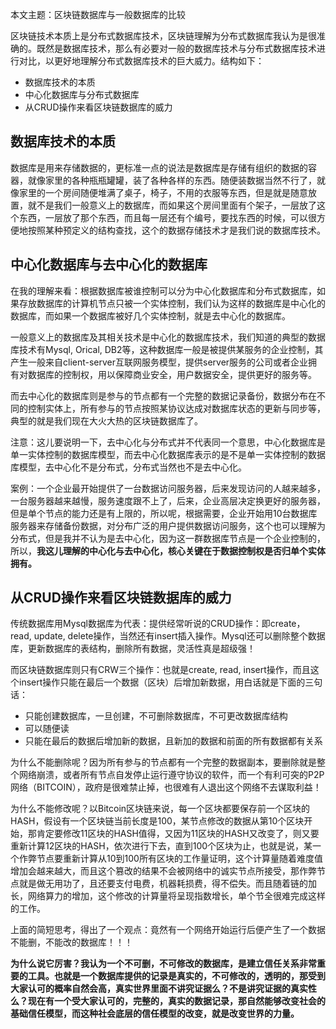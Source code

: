 本文主题：区块链数据库与一般数据库的比较

区块链技术本质上是分布式数据库技术，区块链理解为分布式数据库我认为是很准确的。既然是数据库技术，那么有必要对一般的数据库技术与分布式数据库技术进行对比，以更好地理解分布式数据库技术的巨大威力。结构如下：
* 数据库技术的本质
* 中心化数据库与分布式数据库
* 从CRUD操作来看区块链数据库的威力

## 数据库技术的本质
数据库是用来存储数据的，更标准一点的说法是数据库是存储有组织的数据的容器，就像家里的各种瓶瓶罐罐，装了各种各样的东西。随便装数据当然不行了，就像家里的一个房间随便堆满了桌子，椅子，不用的衣服等东西，但是就是随意放置，就不是我们一般意义上的数据库，而如果这个房间里面有个架子，一层放了这个东西，一层放了那个东西，而且每一层还有个编号，要找东西的时候，可以很方便地按照某种预定义的结构查找，这个的数据存储技术才是我们说的数据库技术。

## 中心化数据库与去中心化的数据库
在我的理解来看：根据数据库被谁控制可以分为中心化数据库和分布式数据库，如果存放数据库的计算机节点只被一个实体控制，我们认为这样的数据库是中心化的数据库，而如果一个数据库被好几个实体控制，就是去中心化的数据库。

一般意义上的数据库及其相关技术是中心化的数据库技术，我们知道的典型的数据库技术有Mysql, Orical, DB2等，这种数据库一般是被提供某服务的企业控制，其产生一般来自client-server互联网服务模型，提供server服务的公司或者企业拥有对数据库的控制权，用以保障商业安全，用户数据安全，提供更好的服务等。

而去中心化的数据库则是参与的节点都有一个完整的数据记录备份，数据分布在不同的控制实体上，所有参与的节点按照某协议达成对数据库状态的更新与同步等，典型的就是我们现在大火大热的区块链数据库了。

注意：这儿要说明一下，去中心化与分布式并不代表同一个意思，中心化数据库是单一实体控制的数据库模型，而去中心化数据库表示的是不是单一实体控制的数据库模型，去中心化不是分布式，分布式当然也不是去中心化。

案例：一个企业最开始提供了一台数据访问服务器，后来发现访问的人越来越多，一台服务器越来越慢，服务速度跟不上了，后来，企业高层决定换更好的服务器，但是单个节点的能力还是有上限的，所以呢，根据需要，企业开始用10台数据库服务器来存储备份数据，对分布广泛的用户提供数据访问服务，这个也可以理解为分布式，但是我并不认为是去中心化，因为这一群数据库节点是一个企业控制的，所以，**我这儿理解的中心化与去中心化，核心关键在于数据控制权是否归单个实体拥有。**

## 从CRUD操作来看区块链数据库的威力
传统数据库用Mysql数据库为代表：提供经常听说的CRUD操作：即create，read, update, delete操作，当然还有insert插入操作。Mysql还可以删除整个数据库，更新数据库的表结构，删除所有数据，灵活性真是超级强！

而区块链数据库则只有CRW三个操作：也就是create, read, insert操作，而且这个insert操作只能在最后一个数据（区块）后增加新数据，用白话就是下面的三句话：
* 只能创建数据库，一旦创建，不可删除数据库，不可更改数据库结构
* 可以随便读
* 只能在最后的数据后增加新的数据，且新加的数据和前面的所有数据都有关系

为什么不能删除呢？因为所有参与的节点都有一个完整的数据副本，要删除就是整个网络崩溃，或者所有节点自发停止运行遵守协议的软件，而一个有利可突的P2P网络（BITCOIN），政府是很难禁止掉，也很难有人退出这个网络不去谋取利益！

为什么不能修改呢？以Bitcoin区块链来说，每一个区块都要保存前一个区块的HASH，假设有一个区块链当前长度是100，某节点修改的数据从第10个区块开始，那肯定要修改11区块的HASH值得，又因为11区块的HASH又改变了，则又要重新计算12区块的HASH，依次进行下去，直到100个区块为止，也就是说，某一个作弊节点要重新计算从10到100所有区块的工作量证明，这个计算量随着难度值增加会越来越大，而且这个篡改的结果不会被网络中的诚实节点所接受，那作弊节点就是做无用功了，且还要支付电费，机器耗损费，得不偿失。而且随着链的加长，网络算力的增加，这个修改的计算量将呈现指数增长，单个节全很难完成这样的工作。

上面的简短思考，得出了一个观点：竟然有一个网络开始运行后便产生了一个数据不能删，不能改的数据库！！！

**为什么说它厉害？我认为一个不可删，不可修改的数据库，是建立信任关系非常重要的工具。也就是一个数据库提供的记录是真实的，不可修改的，透明的，那受到大家认可的概率自然会高，真实世界里面不讲究证据么？不是讲究证据的真实性么？现在有一个受大家认可的，完整的，真实的数据记录，那自然能够改变社会的基础信任模型，而这种社会底层的信任模型的改变，就是改变世界的力量。**

